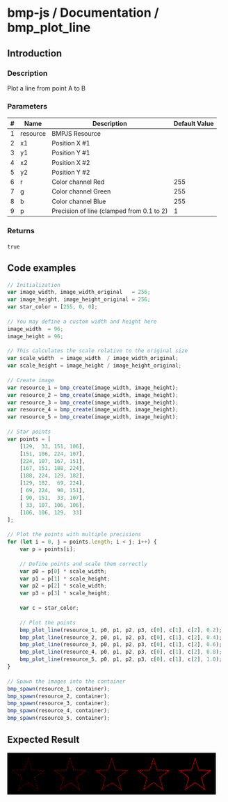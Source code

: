 # bmp-js / Documentation / bmp_plot_line
## Introduction

### Description

Plot a line from point A to B

### Parameters

|#|Name|Description|Default Value|
|-|-|-|-|
|1|resource|BMPJS Resource||
|2|x1|Position X #1||
|3|y1|Position Y #1||
|4|x2|Position X #2||
|5|y2|Position Y #2||
|6|r|Color channel Red|255|
|7|g|Color channel Green|255|
|8|b|Color channel Blue|255|
|9|p|Precision of line (clamped from 0.1 to 2)|1|

### Returns
`true`

## Code examples

```js
// Initialization
var image_width, image_width_original   = 256;
var image_height, image_height_original = 256;
var star_color = [255, 0, 0];

// You may define a custom width and height here
image_width  = 96;
image_height = 96;

// This calculates the scale relative to the original size
var scale_width  = image_width  / image_width_original;
var scale_height = image_height / image_height_original;

// Create image
var resource_1 = bmp_create(image_width, image_height);
var resource_2 = bmp_create(image_width, image_height);
var resource_3 = bmp_create(image_width, image_height);
var resource_4 = bmp_create(image_width, image_height);
var resource_5 = bmp_create(image_width, image_height);

// Star points
var points = [
    [129,  33, 151, 106],
    [151, 106, 224, 107],
    [224, 107, 167, 151],
    [167, 151, 188, 224],
    [188, 224, 129, 182],
    [129, 182,  69, 224],
    [ 69, 224,  90, 151],
    [ 90, 151,  33, 107],
    [ 33, 107, 106, 106],
    [106, 106, 129,  33]
];

// Plot the points with multiple precisions
for (let i = 0, j = points.length; i < j; i++) {
    var p = points[i];

    // Define points and scale them correctly
    var p0 = p[0] * scale_width;
    var p1 = p[1] * scale_height;
    var p2 = p[2] * scale_width;
    var p3 = p[3] * scale_height;

    var c = star_color;

    // Plot the points
    bmp_plot_line(resource_1, p0, p1, p2, p3, c[0], c[1], c[2], 0.2);
    bmp_plot_line(resource_2, p0, p1, p2, p3, c[0], c[1], c[2], 0.4);
    bmp_plot_line(resource_3, p0, p1, p2, p3, c[0], c[1], c[2], 0.6);
    bmp_plot_line(resource_4, p0, p1, p2, p3, c[0], c[1], c[2], 0.8);
    bmp_plot_line(resource_5, p0, p1, p2, p3, c[0], c[1], c[2], 1.0);
}

// Spawn the images into the container
bmp_spawn(resource_1, container);
bmp_spawn(resource_2, container);
bmp_spawn(resource_3, container);
bmp_spawn(resource_4, container);
bmp_spawn(resource_5, container);
```

## Expected Result

![expected-result](./img/023.png)
